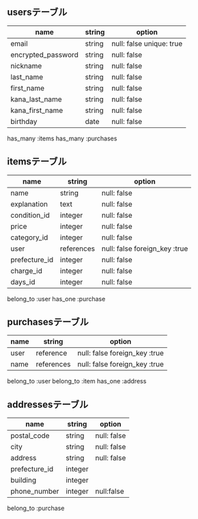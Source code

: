 ## usersテーブル
| name               | string | option                   |
| ------------------ | ------ | ------------------------ |
| email              | string | null: false unique: true |
| encrypted_password | string | null: false              |
| nickname           | string | null: false              |
| last_name          | string | null: false              |
| first_name         | string | null: false              |
| kana_last_name     | string | null: false              |
| kana_first_name    | string | null: false              |
| birthday           | date   | null: false              |

has_many :items
has_many :purchases

## itemsテーブル
| name          | string     | option                        |
| ------------- | ---------- | ----------------------------- |
| name          | string     | null: false                   |
| explanation   | text       | null: false                   |
| condition_id  | integer    | null: false                   |
| price         | integer    | null: false                   |
| category_id   | integer    | null: false                   |
| user          | references | null: false foreign_key :true |
| prefecture_id | integer    | null: false                   |
| charge_id     | integer    | null: false                   |
| days_id       | integer    | null: false                   |

belong_to :user
has_one :purchase

## purchasesテーブル
| name | string     | option                        |
| ---- | ---------- | ----------------------------- |
| user | reference  | null: false foreign_key :true |
| name | references | null: false foreign_key :true |

belong_to :user
belong_to :item
has_one :address

## addressesテーブル
| name          | string  | option      |
| ------------- | ------- | ----------- |
| postal_code   | string  | null: false |
| city          | string  | null: false |
| address       | string  | null: false |
| prefecture_id | integer |             |
| building      | integer |             |
| phone_number  | integer | null:false  |

belong_to :purchase